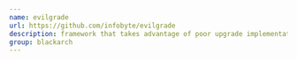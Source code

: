 ```yaml
---
name: evilgrade
url: https://github.com/infobyte/evilgrade
description: framework that takes advantage of poor upgrade implementations by injecting fake updates. URL : https://github.com/infobyte/evilgrade Groups : blackarch blackarch-misc
group: blackarch
---
```

